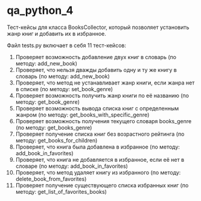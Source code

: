 # qa_python_4
Тест-кейсы для класса BooksCollector, который позволяет установить жанр книг и добавить их в избранное.

Файл tests.py включает в себя 11 тест-кейсов: 
1. Проверяет возможность добавление двух книг в словарь (по методу: add_new_book)
2. Проверяет, что нельзя дважды добавить одну и ту же книгу в словарь (по методу: add_new_book)
3. Проверяет, что метод не устанавливает жанр книги, если жанра нет в списке (по методу: set_book_genre)
4. Проверяет возможность получить жанр книги по её названию (по методу: get_book_genre)
5. Проверяет возможность вывода списка книг с определенным жанром (по методу: get_books_with_specific_genre)
6. Проверяет возможность получения текущего словаря books_genre (по методу: get_books_genre)
7. Проверяет получение списка книг без возрастного рейтинга (по методу: get_books_for_children)
8. Проверяет, что книга была добавлена в избранное (по методу: add_book_in_favorites)
9. Проверяет, что книга не добавляется в избранное, если её нет в словаре (по методу: add_book_in_favorites)
10. Проверяет, что метод удаляет книгу из избранного (по методу: delete_book_from_favorites)
11. Проверяет получение существующего списка избранных книг (по методу: get_list_of_favorites_books)